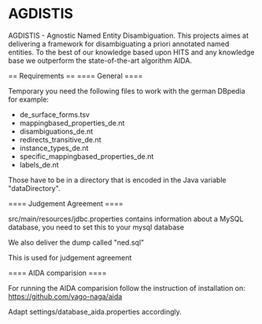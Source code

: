 AGDISTIS
========

AGDISTIS - Agnostic Named Entity Disambiguation. This projects aimes at delivering a framework for disambiguating a priori annotated named entities. To the best of our knowledge based upon HITS and any knowledge base we outperform the state-of-the-art algorithm AIDA.

== Requirements == 
==== General ====

Temporary you need the following files to work with the german DBpedia for example:
 * de_surface_forms.tsv   
 * mappingbased_properties_de.nt
 * disambiguations_de.nt  
 * redirects_transitive_de.nt
 * instance_types_de.nt   
 * specific_mappingbased_properties_de.nt
 * labels_de.nt

Those have to be in a directory that is encoded in the Java variable "dataDirectory".

==== Judgement Agreement ====

src/main/resources/jdbc.properties contains information about a MySQL database, you need to set this to your mysql database

We also deliver the dump called "ned.sql" 

This is used for judgement agreement

==== AIDA comparision ====

For running the AIDA comparision follow the instruction of installation on: https://github.com/yago-naga/aida

Adapt settings/database_aida.properties accordingly.
